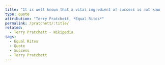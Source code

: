 ```yaml
---
title: "It is well known that a vital ingredient of success is not knowing that what you're attempting can't be done."
type: quote
attribution: "Terry Pratchett, *Equal Rites*"
permalink: /pratchett/:title/
related:
  - Terry Pratchett - Wikipedia
tags:
  - Equal Rites
  - Quote
  - Success
  - Terry Pratchett
---
```

